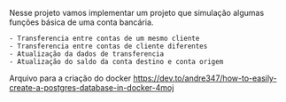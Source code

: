 Nesse projeto vamos implementar um projeto que simulação algumas funções básica de uma conta bancária.

````
- Transferencia entre contas de um mesmo cliente
- Transferencia entre contas de cliente diferentes
- Atualização da dados de transferencia
- Atualização do saldo da conta destino e conta origem
````

Arquivo para a criação do docker
https://dev.to/andre347/how-to-easily-create-a-postgres-database-in-docker-4moj
